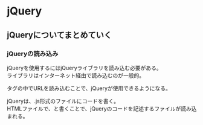 # jQuery
## jQueryについてまとめていく
### jQueryの読み込み
jQueryを使用するにはjQueryライブラリを読み込む必要がある。  
ライブラリはインターネット経由で読み込むのが一般的。  
<head>タグの中でURLを読み込むことで、jQueryが使用できるようになる。
  
jQueryは、.js形式のファイルにコードを書く。  
HTMLファイルで、<script src="ファイルのURL"></script>と書くことで、jQueryのコードを記述するファイルが読み込まれる。  
<script>はCSSファイルの読み込みのように<head>タグの中にも書けるが、</body>の直前に書くことで、WEBページの表示速度をより早めることが出来る。  
  
jQueryはHTMLの中身を操作するため、HTMLの読み込みが完了してからjQueryによる操作を開始するようにする。  
そのためにはreadyイベントを使用し、$(document).ready()の中身にjQueryの処理を書いていく。  
この構文には省略形も用意されており、$(function(){ });と書くことも出来る。右の図の書き方を覚えておきましょう。
